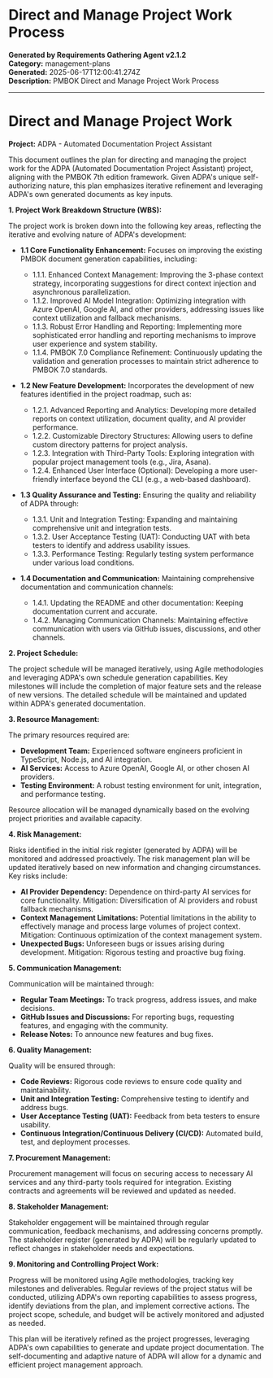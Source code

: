 # Direct and Manage Project Work Process

**Generated by Requirements Gathering Agent v2.1.2**  
**Category:** management-plans  
**Generated:** 2025-06-17T12:00:41.274Z  
**Description:** PMBOK Direct and Manage Project Work Process

---

# Direct and Manage Project Work

**Project:** ADPA - Automated Documentation Project Assistant

This document outlines the plan for directing and managing the project work for the ADPA (Automated Documentation Project Assistant) project, aligning with the PMBOK 7th edition framework.  Given ADPA's unique self-authorizing nature, this plan emphasizes iterative refinement and leveraging ADPA's own generated documents as key inputs.

**1. Project Work Breakdown Structure (WBS):**

The project work is broken down into the following key areas, reflecting the iterative and evolving nature of ADPA's development:

* **1.1 Core Functionality Enhancement:**  Focuses on improving the existing PMBOK document generation capabilities, including:
    * 1.1.1. Enhanced Context Management:  Improving the 3-phase context strategy, incorporating suggestions for direct context injection and asynchronous parallelization.
    * 1.1.2.  Improved AI Model Integration:  Optimizing integration with Azure OpenAI, Google AI, and other providers, addressing issues like context utilization and fallback mechanisms.
    * 1.1.3.  Robust Error Handling and Reporting: Implementing more sophisticated error handling and reporting mechanisms to improve user experience and system stability.
    * 1.1.4.  PMBOK 7.0 Compliance Refinement:  Continuously updating the validation and generation processes to maintain strict adherence to PMBOK 7.0 standards.


* **1.2 New Feature Development:**  Incorporates the development of new features identified in the project roadmap, such as:
    * 1.2.1. Advanced Reporting and Analytics: Developing more detailed reports on context utilization, document quality, and AI provider performance.
    * 1.2.2.  Customizable Directory Structures: Allowing users to define custom directory patterns for project analysis.
    * 1.2.3.  Integration with Third-Party Tools: Exploring integration with popular project management tools (e.g., Jira, Asana).
    * 1.2.4.  Enhanced User Interface (Optional):  Developing a more user-friendly interface beyond the CLI (e.g., a web-based dashboard).


* **1.3 Quality Assurance and Testing:**  Ensuring the quality and reliability of ADPA through:
    * 1.3.1.  Unit and Integration Testing:  Expanding and maintaining comprehensive unit and integration tests.
    * 1.3.2.  User Acceptance Testing (UAT):  Conducting UAT with beta testers to identify and address usability issues.
    * 1.3.3.  Performance Testing:  Regularly testing system performance under various load conditions.


* **1.4 Documentation and Communication:**  Maintaining comprehensive documentation and communication channels:
    * 1.4.1.  Updating the README and other documentation:  Keeping documentation current and accurate.
    * 1.4.2.  Managing Communication Channels:  Maintaining effective communication with users via GitHub issues, discussions, and other channels.


**2. Project Schedule:**

The project schedule will be managed iteratively, using Agile methodologies and leveraging ADPA's own schedule generation capabilities. Key milestones will include the completion of major feature sets and the release of new versions.  The detailed schedule will be maintained and updated within ADPA's generated documentation.

**3. Resource Management:**

The primary resources required are:

* **Development Team:**  Experienced software engineers proficient in TypeScript, Node.js, and AI integration.
* **AI Services:**  Access to Azure OpenAI, Google AI, or other chosen AI providers.
* **Testing Environment:**  A robust testing environment for unit, integration, and performance testing.

Resource allocation will be managed dynamically based on the evolving project priorities and available capacity.

**4. Risk Management:**

Risks identified in the initial risk register (generated by ADPA) will be monitored and addressed proactively. The risk management plan will be updated iteratively based on new information and changing circumstances. Key risks include:

* **AI Provider Dependency:**  Dependence on third-party AI services for core functionality.  Mitigation:  Diversification of AI providers and robust fallback mechanisms.
* **Context Management Limitations:**  Potential limitations in the ability to effectively manage and process large volumes of project context. Mitigation:  Continuous optimization of the context management system.
* **Unexpected Bugs:**  Unforeseen bugs or issues arising during development. Mitigation:  Rigorous testing and proactive bug fixing.


**5. Communication Management:**

Communication will be maintained through:

* **Regular Team Meetings:**  To track progress, address issues, and make decisions.
* **GitHub Issues and Discussions:**  For reporting bugs, requesting features, and engaging with the community.
* **Release Notes:**  To announce new features and bug fixes.

**6. Quality Management:**

Quality will be ensured through:

* **Code Reviews:**  Rigorous code reviews to ensure code quality and maintainability.
* **Unit and Integration Testing:**  Comprehensive testing to identify and address bugs.
* **User Acceptance Testing (UAT):**  Feedback from beta testers to ensure usability.
* **Continuous Integration/Continuous Delivery (CI/CD):**  Automated build, test, and deployment processes.


**7. Procurement Management:**

Procurement management will focus on securing access to necessary AI services and any third-party tools required for integration.  Existing contracts and agreements will be reviewed and updated as needed.

**8. Stakeholder Management:**

Stakeholder engagement will be maintained through regular communication, feedback mechanisms, and addressing concerns promptly.  The stakeholder register (generated by ADPA) will be regularly updated to reflect changes in stakeholder needs and expectations.

**9. Monitoring and Controlling Project Work:**

Progress will be monitored using Agile methodologies, tracking key milestones and deliverables.  Regular reviews of the project status will be conducted, utilizing ADPA's own reporting capabilities to assess progress, identify deviations from the plan, and implement corrective actions.  The project scope, schedule, and budget will be actively monitored and adjusted as needed.

This plan will be iteratively refined as the project progresses, leveraging ADPA's own capabilities to generate and update project documentation.  The self-documenting and adaptive nature of ADPA will allow for a dynamic and efficient project management approach.
